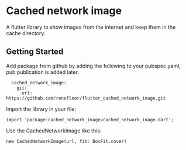 # Cached network image

A flutter library to show images from the internet and keep them in the cache directory.

## Getting Started

Add package from github by adding the following to your pubspec.yaml, pub publication is added later.
````
  cached_network_image:
    git:
      url: https://github.com/renefloor/flutter_cached_network_image.git
````
Import the library in your file:
````
import 'package:cached_network_image/cached_network_image.dart';
````
Use the CachedNetworkImage like this: 
````
new CachedNetworkImage(url, fit: BoxFit.cover)
````